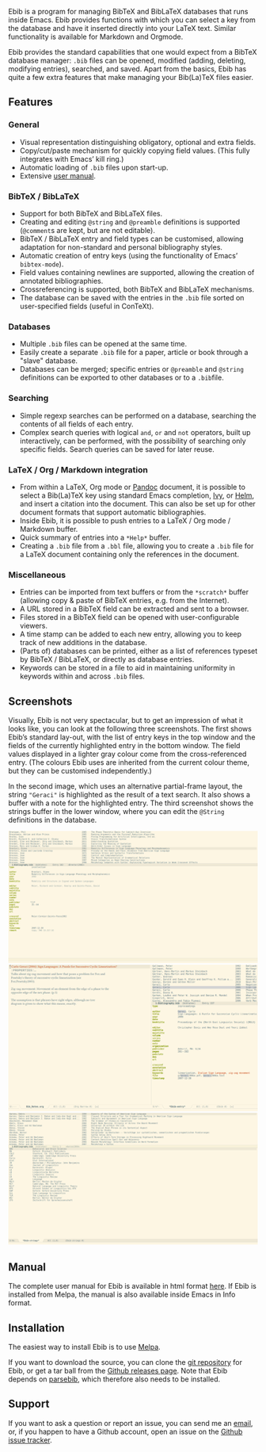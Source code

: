 Ebib is a program for managing BibTeX and BibLaTeX databases that runs
inside Emacs. Ebib provides functions with which you can select a key
from the database and have it inserted directly into your LaTeX text.
Similar functionality is available for Markdown and Orgmode.

Ebib provides the standard capabilities that one would expect from a
BibTeX database manager: `.bib` files can be opened, modified (adding,
deleting, modifying entries), searched, and saved. Apart from the
basics, Ebib has quite a few extra features that make managing your
Bib(La)TeX files easier.

## Features

### General

- Visual representation distinguishing obligatory, optional and extra fields.
- Copy/cut/paste mechanism for quickly copying field values. (This fully
  integrates with Emacs’ kill ring.)
- Automatic loading of `.bib` files upon start-up.
- Extensive [user manual](ebib-manual.md).

### BibTeX / BibLaTeX

- Support for both BibTeX and BibLaTeX files.
- Creating and editing `@string` and `@preamble` definitions is supported
  (`@comment`s are kept, but are not editable).
- BibTeX / BibLaTeX entry and field types can be customised, allowing adaptation
  for non-standard and personal bibliography styles.
- Automatic creation of entry keys (using the functionality of Emacs’
  `bibtex-mode`).
- Field values containing newlines are supported, allowing the creation of
  annotated bibliographies.
- Crossreferencing is supported, both BibTeX and BibLaTeX mechanisms.
- The database can be saved with the entries in the `.bib` file sorted on
  user-specified fields (useful in ConTeXt).

### Databases

- Multiple `.bib` files can be opened at the same time.
- Easily create a separate `.bib` file for a paper, article or book through a "slave" database.
- Databases can be merged; specific entries or `@preamble` and `@string` definitions can be exported to other databases or to a `.bib`file.

### Searching

  - Simple regexp searches can be performed on a database, searching the
    contents of all fields of each entry.
  - Complex search queries with logical `and`, `or` and `not` operators,
    built up interactively, can be performed, with the possibility of
    searching only specific fields. Search queries can be saved for
    later reuse.

### LaTeX / Org / Markdown integration

- From within a LaTeX, Org mode or [Pandoc](https://pandoc.org) document, it is
  possible to select a Bib(La)TeX key using standard Emacs completion,
  [Ivy](https://github.com/abo-abo/swiper), or
  [Helm](https://github.com/emacs-helm/helm), and insert a citation into the
  document. This can also be set up for other document formats that support
  automatic bibliographies.
- Inside Ebib, it is possible to push entries to a LaTeX / Org mode / Markdown
  buffer.
- Quick summary of entries into a `*Help*` buffer.
- Creating a `.bib` file from a `.bbl` file, allowing you to create a `.bib`
  file for a LaTeX document containing only the references in the document.

### Miscellaneous

- Entries can be imported from text buffers or from the `*scratch*` buffer
  (allowing copy & paste of BibTeX entries, e.g. from the Internet).
- A URL stored in a BibTeX field can be extracted and sent to a browser.
- Files stored in a BibTeX field can be opened with user-configurable viewers.
- A time stamp can be added to each new entry, allowing you to keep track of new
  additions in the database.
- (Parts of) databases can be printed, either as a list of references typeset by
  BibTeX / BibLaTeX, or directly as database entries.
- Keywords can be stored in a file to aid in maintaining uniformity in keywords
  within and across `.bib` files.


## Screenshots

Visually, Ebib is not very spectacular, but to get an impression of what it
looks like, you can look at the following three screenshots. The first shows
Ebib’s standard lay-out, with the list of entry keys in the top window and the
fields of the currently highlighted entry in the bottom window. The field values
displayed in a lighter gray colour come from the cross-referenced entry. (The
colours Ebib uses are inherited from the current colour theme, but they can be
customised independently.)

In the second image, which uses an alternative partial-frame layout, the string
`"Geraci"` is highlighted as the result of a text search. It also shows a buffer
with a note for the highlighted entry. The third screenshot shows the strings
buffer in the lower window, where you can edit the `@String` definitions in the
database.

![Main View](images/Main-view.png)
![Search View](images/Search-view.png)
![Strings Buffer](images/Strings-buffer.png)


## Manual

The complete user manual for Ebib is available in html format
[here](ebib-manual.md). If Ebib is installed from Melpa, the manual is also available inside Emacs in Info format.


## Installation

The easiest way to install Ebib is to use [Melpa](http://melpa.org/).

If you want to download the source, you can clone the [git
repository](https://github.com/joostkremers/ebib.git) for Ebib, or get a
tar ball from the [Github releases
page](https://github.com/joostkremers/ebib/releases). Note that Ebib depends on [parsebib](https://github.com/joostkremers/parsebib), which therefore also needs to be installed.


## Support

If you want to ask a question or report an issue, you can send me an [email](mailto:ebib@joostkremers.fastmail.fm), or, if you happen to have a Github account, open an issue on the [Github
issue tracker](https://github.com/joostkremers/ebib/issues?state=open).
